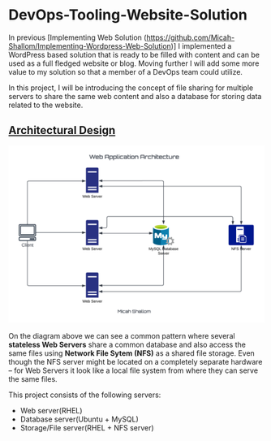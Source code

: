 # DevOps-Tooling-Website-Solution
In previous [Implementing Web Solution (https://github.com/Micah-Shallom/Implementing-Wordpress-Web-Solution)] I implemented a WordPress based solution that is ready to be filled with content and can be used as a full fledged website or blog. Moving further I will add some more value to my solution so that a member of a DevOps team could utilize.

In this project, I will be introducing the concept of file sharing for multiple servers to share the same web content and also a database for storing data related to the website.

## <u>Architectural Design</u>

![web_architecture](./img/3tier%20web%20application.png)

On the diagram above we can see a common pattern where several **stateless Web Servers** share a common database and also access the same files using **Network File Sytem (NFS)** as a shared file storage. Even though the NFS server might be located on a completely separate hardware – for Web Servers it look like a local file system from where they can serve the same files.

This project consists of the following servers:
 - Web server(RHEL)
 - Database server(Ubuntu + MySQL)
 - Storage/File server(RHEL + NFS server)
 

